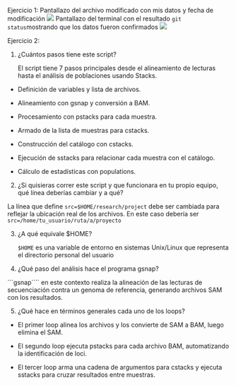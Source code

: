 Ejercicio 1:
Pantallazo del archivo modificado con mis datos y fecha de modificación
![](C:\Users\fabio\AppData\Roaming\marktext\images\2025-09-01-21-10-17-image.png)
Pantallazo del terminal con el resultado ```git status```mostrando que los datos fueron confirmados
![](C:\Users\fabio\AppData\Roaming\marktext\images\2025-09-01-21-10-32-image.png)

Ejercicio 2:

1. ¿Cuántos pasos tiene este script?

   El script tiene 7 pasos principales desde el alineamiento de lecturas hasta el análisis de poblaciones usando Stacks. 
- Definición de variables y lista de archivos.

- Alineamiento con gsnap y conversión a BAM.

- Procesamiento con pstacks para cada muestra.

- Armado de la lista de muestras para cstacks.

- Construcción del catálogo con cstacks.

- Ejecución de sstacks para relacionar cada muestra con el catálogo.

- Cálculo de estadísticas con populations.

2. ¿Si quisieras correr este script y que funcionara en tu propio equipo, qué línea deberías cambiar y a qué?

La línea que define ```src=$HOME/research/project``` debe ser cambiada para reflejar la ubicación real de los archivos. En este caso debería ser ```src=/home/tu_usuario/ruta/a/proyecto```

3. ¿A qué equivale $HOME?

   ```$HOME``` es una variable de entorno en sistemas Unix/Linux que representa el directorio personal del usuario

4. ¿Qué paso del análisis hace el programa gsnap?

```gsnap```` en este contexto realiza la alineación de las lecturas de secuenciación contra un genoma de referencia, generando archivos SAM con los resultados.

5. ¿Qué hace en términos generales cada uno de los loops?

- El primer loop alinea los archivos y los convierte de SAM a BAM, luego elimina el SAM.

- El segundo loop ejecuta pstacks para cada archivo BAM, automatizando la identificación de loci.

- El tercer loop arma una cadena de argumentos para cstacks y ejecuta sstacks para cruzar resultados entre muestras.
